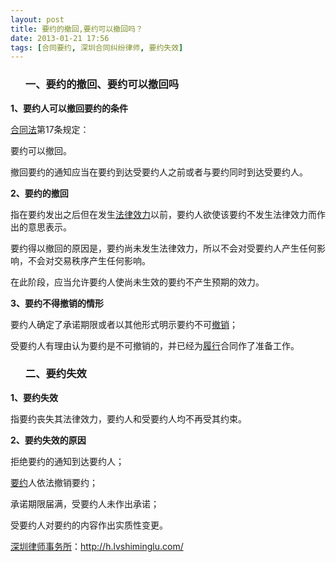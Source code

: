 ```yaml
---
layout: post
title: 要约的撤回,要约可以撤回吗？
date: 2013-01-21 17:56
tags: [合同要约, 深圳合同纠纷律师, 要约失效]
---
```

<ol>
<h3>一、要约的撤回、要约可以撤回吗</h3>
</ol>
<strong>1、要约人可以撤回要约的条件</strong>

<a href="http://h.lvshiminglu.com/law/978.html">合同法</a>第17条规定：

要约可以撤回。

撤回要约的通知应当在要约到达受要约人之前或者与要约同时到达受要约人。

<strong>2、要约的撤回</strong>

指在要约发出之后但在发生<a href="http://h.lvshiminglu.com/law/900.html">法律效力</a>以前，要约人欲使该要约不发生法律效力而作出的意思表示。

要约得以撤回的原因是，要约尚未发生法律效力，所以不会对受要约人产生任何影响，不会对交易秩序产生任何影响。

在此阶段，应当允许要约人使尚未生效的要约不产生预期的效力。

<strong>3、要约不得撤销的情形</strong>

要约人确定了承诺期限或者以其他形式明示要约不可<a href="http://h.lvshiminglu.com/law/688.html">撤销</a>；

受要约人有理由认为要约是不可撤销的，并已经为<a href="http://h.lvshiminglu.com/law/724.html">履行</a>合同作了准备工作。
<ol>
<h3>二、要约失效</h3>
</ol>
<strong>1、要约失效</strong>

指要约丧失其法律效力，要约人和受要约人均不再受其约束。

<strong>2、要约失效的原因</strong>

拒绝要约的通知到达要约人；

<a href="http://h.lvshiminglu.com/law/979.html">要约</a>人依法撤销要约；

承诺期限届满，受要约人未作出承诺；

受要约人对要约的内容作出实质性变更。

<a href="http://h.lvshiminglu.com/">深圳律师事务所</a>：<a href="http://h.lvshiminglu.com/">http://h.lvshiminglu.com/</a>

